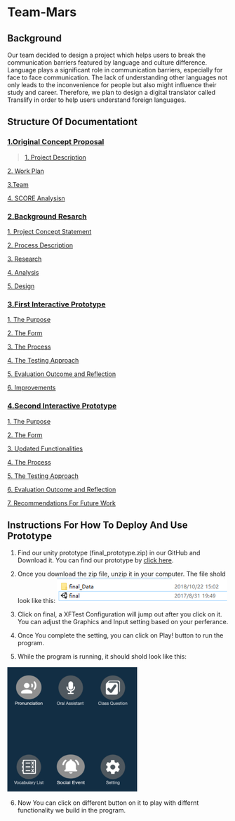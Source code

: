 # Team-Mars

## Background 

Our team decided to design a project which helps users to break the communication barriers featured by language and culture difference. Language plays a significant role in communication barriers, especially for face to face communication. The lack of understanding other languages not only leads to the inconvenience for people but also might influence their study and career. Therefore, we plan to design a digital translator called Translify in order to help users understand foreign languages. 


## Structure Of Documentationt

### [1.Original Concept Proposal](https://github.com/deco3500-2018/Team-Mars/wiki/1.Original-Concept-Proposal)

> [1. Project Description](https://github.com/deco3500-2018/Team-Mars/wiki/1.Original-Concept-Proposal#1-project-description)

[2. Work Plan](https://github.com/deco3500-2018/Team-Mars/wiki/1.Original-Concept-Proposal#2--work-plan)

[3.Team](https://github.com/deco3500-2018/Team-Mars/wiki/1.Original-Concept-Proposal#3team)

[4. SCORE Analysisn](https://github.com/deco3500-2018/Team-Mars/wiki/1.Original-Concept-Proposal#4-score-analysisn)



### [2.Background Resarch](https://github.com/deco3500-2018/Team-Mars/wiki/2.Background-Resarch)

[1. Project Concept Statement](https://github.com/deco3500-2018/Team-Mars/wiki/2.Background-Resarch#1-project-concept-statement)

[2. Process Description](https://github.com/deco3500-2018/Team-Mars/wiki/2.Background-Resarch#2-process-description)

[3. Research](https://github.com/deco3500-2018/Team-Mars/wiki/2.Background-Resarch#3-research)

[4. Analysis](https://github.com/deco3500-2018/Team-Mars/wiki/2.Background-Resarch#4-analysis)

[5. Design](https://github.com/deco3500-2018/Team-Mars/wiki/2.Background-Resarch#4-analysis)

### [3.First Interactive Prototype](https://github.com/deco3500-2018/Team-Mars/wiki/3.First-Interactive-Prototype)

[1. The Purpose](https://github.com/deco3500-2018/Team-Mars/wiki/3.First-Interactive-Prototype#1-the-purpose)

[2. The Form](https://github.com/deco3500-2018/Team-Mars/wiki/3.First-Interactive-Prototype#2-the-form)

[3. The Process](https://github.com/deco3500-2018/Team-Mars/wiki/3.First-Interactive-Prototype#3-the-process)

[4. The Testing Approach](https://github.com/deco3500-2018/Team-Mars/wiki/3.First-Interactive-Prototype#4-the-testing-approach)

[5. Evaluation Outcome and Reflection](https://github.com/deco3500-2018/Team-Mars/wiki/3.First-Interactive-Prototype#5-evaluation-outcome-and-reflection)

[6. Improvements](https://github.com/deco3500-2018/Team-Mars/wiki/3.First-Interactive-Prototype#6-improvements)

### [4.Second Interactive Prototype](https://github.com/deco3500-2018/Team-Mars/wiki/4.Second-Interactive-Prototype)

[1. The Purpose](https://github.com/deco3500-2018/Team-Mars/wiki/4.Second-Interactive-Prototype#1-the-purpose)

[2. The Form](https://github.com/deco3500-2018/Team-Mars/wiki/4.Second-Interactive-Prototype#2-the-form)

[3. Updated Functionalities](https://github.com/deco3500-2018/Team-Mars/wiki/4.Second-Interactive-Prototype#3-updated-functionalities)

[4. The Process](https://github.com/deco3500-2018/Team-Mars/wiki/4.Second-Interactive-Prototype#4-the-process)

[5. The Testing Approach](https://github.com/deco3500-2018/Team-Mars/wiki/4.Second-Interactive-Prototype#5-the-testing-approach)

[6. Evaluation Outcome and Reflection](https://github.com/deco3500-2018/Team-Mars/wiki/4.Second-Interactive-Prototype#6-evaluation-outcome-and-reflection)

[7. Recommendations For Future Work](https://github.com/deco3500-2018/Team-Mars/wiki/4.Second-Interactive-Prototype#7-recommendations-for-future-work)

## Instructions For How To Deploy And Use Prototype

1. Find our unity prototype (final_prototype.zip) in our GitHub and Download it. You can find our prototype by [click here](https://github.com/deco3500-2018/Team-Mars/blob/master/final_prototype.zip).

2. Once you download the zip file, unzip it in your computer. The file shold look like this: ![](https://github.com/deco3500-2018/Team-Mars/blob/master/appendix/%E6%8D%95%E8%8E%B7.PNG)

3. Click on final, a XFTest Configuration will jump out after you click on it. You can adjust the Graphics and Input setting based on your perferance. 

4. Once You complete the setting, you can click on Play! button to run the program.

5. While the program is running, it should shold look like this:

![](https://github.com/deco3500-2018/Team-Mars/blob/master/appendix/interface.PNG)

6. Now You can click on different button on it to play with differnt functionality we build in the program.


